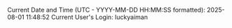 Current Date and Time (UTC - YYYY-MM-DD HH:MM:SS formatted): 2025-08-01 11:48:52
Current User's Login: luckyaiman
